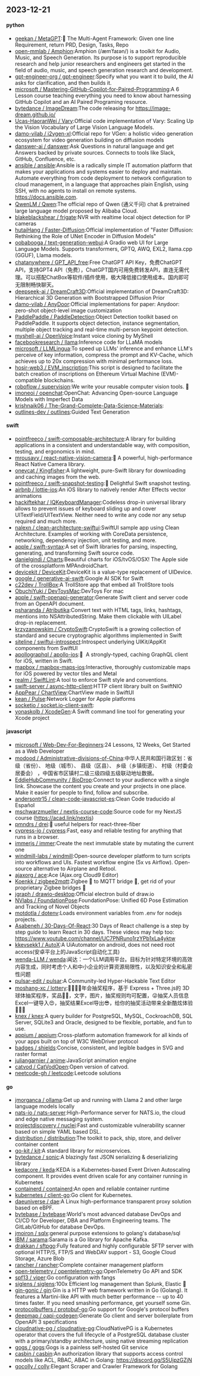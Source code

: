 ## 2023-12-21

#### python
* [geekan / MetaGPT](https://github.com/geekan/MetaGPT):🌟 The Multi-Agent Framework: Given one line Requirement, return PRD, Design, Tasks, Repo
* [open-mmlab / Amphion](https://github.com/open-mmlab/Amphion):Amphion (/æmˈfaɪən/) is a toolkit for Audio, Music, and Speech Generation. Its purpose is to support reproducible research and help junior researchers and engineers get started in the field of audio, music, and speech generation research and development.
* [gpt-engineer-org / gpt-engineer](https://github.com/gpt-engineer-org/gpt-engineer):Specify what you want it to build, the AI asks for clarification, and then builds it.
* [microsoft / Mastering-GitHub-Copilot-for-Paired-Programming](https://github.com/microsoft/Mastering-GitHub-Copilot-for-Paired-Programming):A 6 Lesson course teaching everything you need to know about harnessing GitHub Copilot and an AI Paired Programing resource.
* [bytedance / ImageDream](https://github.com/bytedance/ImageDream):The code releasing for https://image-dream.github.io/
* [Ucas-HaoranWei / Vary](https://github.com/Ucas-HaoranWei/Vary):Official code implementation of Vary: Scaling Up the Vision Vocabulary of Large Vision Language Models.
* [damo-vilab / i2vgen-xl](https://github.com/damo-vilab/i2vgen-xl):Official repo for VGen: a holistic video generation ecosystem for video generation building on diffusion models
* [danswer-ai / danswer](https://github.com/danswer-ai/danswer):Ask Questions in natural language and get Answers backed by private sources. Connects to tools like Slack, GitHub, Confluence, etc.
* [ansible / ansible](https://github.com/ansible/ansible):Ansible is a radically simple IT automation platform that makes your applications and systems easier to deploy and maintain. Automate everything from code deployment to network configuration to cloud management, in a language that approaches plain English, using SSH, with no agents to install on remote systems. https://docs.ansible.com.
* [QwenLM / Qwen](https://github.com/QwenLM/Qwen):The official repo of Qwen (通义千问) chat & pretrained large language model proposed by Alibaba Cloud.
* [blakeblackshear / frigate](https://github.com/blakeblackshear/frigate):NVR with realtime local object detection for IP cameras
* [hutaiHang / Faster-Diffusion](https://github.com/hutaiHang/Faster-Diffusion):Official implementation of "Faster Diffusion: Rethinking the Role of UNet Encoder in Diffusion Models"
* [oobabooga / text-generation-webui](https://github.com/oobabooga/text-generation-webui):A Gradio web UI for Large Language Models. Supports transformers, GPTQ, AWQ, EXL2, llama.cpp (GGUF), Llama models.
* [chatanywhere / GPT_API_free](https://github.com/chatanywhere/GPT_API_free):Free ChatGPT API Key，免费ChatGPT API，支持GPT4 API（免费），ChatGPT国内可用免费转发API，直连无需代理。可以搭配ChatBox等软件/插件使用，极大降低接口使用成本。国内即可无限制畅快聊天。
* [deepseek-ai / DreamCraft3D](https://github.com/deepseek-ai/DreamCraft3D):Official implementation of DreamCraft3D: Hierarchical 3D Generation with Bootstrapped Diffusion Prior
* [damo-vilab / AnyDoor](https://github.com/damo-vilab/AnyDoor):Official implementations for paper: Anydoor: zero-shot object-level image customization
* [PaddlePaddle / PaddleDetection](https://github.com/PaddlePaddle/PaddleDetection):Object Detection toolkit based on PaddlePaddle. It supports object detection, instance segmentation, multiple object tracking and real-time multi-person keypoint detection.
* [myshell-ai / OpenVoice](https://github.com/myshell-ai/OpenVoice):Instant voice cloning by MyShell
* [facebookresearch / llama](https://github.com/facebookresearch/llama):Inference code for LLaMA models
* [microsoft / LLMLingua](https://github.com/microsoft/LLMLingua):To speed up LLMs' inference and enhance LLM's perceive of key information, compress the prompt and KV-Cache, which achieves up to 20x compression with minimal performance loss.
* [hosir-web3 / EVM_inscription](https://github.com/hosir-web3/EVM_inscription):This script is designed to facilitate the batch creation of inscriptions on Ethereum Virtual Machine (EVM)-compatible blockchains.
* [roboflow / supervision](https://github.com/roboflow/supervision):We write your reusable computer vision tools. 💜
* [imoneoi / openchat](https://github.com/imoneoi/openchat):OpenChat: Advancing Open-source Language Models with Imperfect Data
* [krishnaik06 / The-Grand-Complete-Data-Science-Materials](https://github.com/krishnaik06/The-Grand-Complete-Data-Science-Materials):
* [outlines-dev / outlines](https://github.com/outlines-dev/outlines):Guided Text Generation

#### swift
* [pointfreeco / swift-composable-architecture](https://github.com/pointfreeco/swift-composable-architecture):A library for building applications in a consistent and understandable way, with composition, testing, and ergonomics in mind.
* [mrousavy / react-native-vision-camera](https://github.com/mrousavy/react-native-vision-camera):📸 A powerful, high-performance React Native Camera library.
* [onevcat / Kingfisher](https://github.com/onevcat/Kingfisher):A lightweight, pure-Swift library for downloading and caching images from the web.
* [pointfreeco / swift-snapshot-testing](https://github.com/pointfreeco/swift-snapshot-testing):📸 Delightful Swift snapshot testing.
* [airbnb / lottie-ios](https://github.com/airbnb/lottie-ios):An iOS library to natively render After Effects vector animations
* [hackiftekhar / IQKeyboardManager](https://github.com/hackiftekhar/IQKeyboardManager):Codeless drop-in universal library allows to prevent issues of keyboard sliding up and cover UITextField/UITextView. Neither need to write any code nor any setup required and much more.
* [nalexn / clean-architecture-swiftui](https://github.com/nalexn/clean-architecture-swiftui):SwiftUI sample app using Clean Architecture. Examples of working with CoreData persistence, networking, dependency injection, unit testing, and more.
* [apple / swift-syntax](https://github.com/apple/swift-syntax):A set of Swift libraries for parsing, inspecting, generating, and transforming Swift source code.
* [danielgindi / Charts](https://github.com/danielgindi/Charts):Beautiful charts for iOS/tvOS/OSX! The Apple side of the crossplatform MPAndroidChart.
* [devicekit / DeviceKit](https://github.com/devicekit/DeviceKit):DeviceKit is a value-type replacement of UIDevice.
* [google / generative-ai-swift](https://github.com/google/generative-ai-swift):Google AI SDK for Swift
* [c22dev / TrollBox](https://github.com/c22dev/TrollBox):A TrollStore app that embed all TrollStore tools
* [ObuchiYuki / DevToysMac](https://github.com/ObuchiYuki/DevToysMac):DevToys For mac
* [apple / swift-openapi-generator](https://github.com/apple/swift-openapi-generator):Generate Swift client and server code from an OpenAPI document.
* [psharanda / Atributika](https://github.com/psharanda/Atributika):Convert text with HTML tags, links, hashtags, mentions into NSAttributedString. Make them clickable with UILabel drop-in replacement.
* [krzyzanowskim / CryptoSwift](https://github.com/krzyzanowskim/CryptoSwift):CryptoSwift is a growing collection of standard and secure cryptographic algorithms implemented in Swift
* [siteline / swiftui-introspect](https://github.com/siteline/swiftui-introspect):Introspect underlying UIKit/AppKit components from SwiftUI
* [apollographql / apollo-ios](https://github.com/apollographql/apollo-ios):📱  A strongly-typed, caching GraphQL client for iOS, written in Swift.
* [mapbox / mapbox-maps-ios](https://github.com/mapbox/mapbox-maps-ios):Interactive, thoroughly customizable maps for iOS powered by vector tiles and Metal
* [realm / SwiftLint](https://github.com/realm/SwiftLint):A tool to enforce Swift style and conventions.
* [swift-server / async-http-client](https://github.com/swift-server/async-http-client):HTTP client library built on SwiftNIO
* [AppPear / ChartView](https://github.com/AppPear/ChartView):ChartView made in SwiftUI
* [kean / Pulse](https://github.com/kean/Pulse):Network Logger for Apple platforms
* [socketio / socket.io-client-swift](https://github.com/socketio/socket.io-client-swift):
* [yonaskolb / XcodeGen](https://github.com/yonaskolb/XcodeGen):A Swift command line tool for generating your Xcode project

#### javascript
* [microsoft / Web-Dev-For-Beginners](https://github.com/microsoft/Web-Dev-For-Beginners):24 Lessons, 12 Weeks, Get Started as a Web Developer
* [modood / Administrative-divisions-of-China](https://github.com/modood/Administrative-divisions-of-China):中华人民共和国行政区划：省级（省份）、 地级（城市）、 县级（区县）、 乡级（乡镇街道）、 村级（村委会居委会） ，中国省市区镇村二级三级四级五级联动地址数据。
* [EddieHubCommunity / BioDrop](https://github.com/EddieHubCommunity/BioDrop):Connect to your audience with a single link. Showcase the content you create and your projects in one place. Make it easier for people to find, follow and subscribe.
* [andersontr15 / clean-code-javascript-es](https://github.com/andersontr15/clean-code-javascript-es):Clean Code traducido al Español
* [mschwarzmueller / nextjs-course-code](https://github.com/mschwarzmueller/nextjs-course-code):Source code for my NextJS course (https://acad.link/nextjs)
* [pmndrs / drei](https://github.com/pmndrs/drei):🥉 useful helpers for react-three-fiber
* [cypress-io / cypress](https://github.com/cypress-io/cypress):Fast, easy and reliable testing for anything that runs in a browser.
* [immerjs / immer](https://github.com/immerjs/immer):Create the next immutable state by mutating the current one
* [windmill-labs / windmill](https://github.com/windmill-labs/windmill):Open-source developer platform to turn scripts into workflows and UIs. Fastest workflow engine (5x vs Airflow). Open-source alternative to Airplane and Retool.
* [ajaxorg / ace](https://github.com/ajaxorg/ace):Ace (Ajax.org Cloud9 Editor)
* [Koenkk / zigbee2mqtt](https://github.com/Koenkk/zigbee2mqtt):Zigbee 🐝 to MQTT bridge 🌉, get rid of your proprietary Zigbee bridges 🔨
* [jgraph / drawio-desktop](https://github.com/jgraph/drawio-desktop):Official electron build of draw.io
* [NVlabs / FoundationPose](https://github.com/NVlabs/FoundationPose):FoundationPose: Unified 6D Pose Estimation and Tracking of Novel Objects
* [motdotla / dotenv](https://github.com/motdotla/dotenv):Loads environment variables from .env for nodejs projects.
* [Asabeneh / 30-Days-Of-React](https://github.com/Asabeneh/30-Days-Of-React):30 Days of React challenge is a step by step guide to learn React in 30 days. These videos may help too: https://www.youtube.com/channel/UC7PNRuno1rzYPb1xLa4yktw
* [kkevsekk1 / AutoX](https://github.com/kkevsekk1/AutoX):A UiAutomator on android, does not need root access(安卓平台上的JavaScript自动化工具)
* [wenda-LLM / wenda](https://github.com/wenda-LLM/wenda):闻达：一个LLM调用平台。目标为针对特定环境的高效内容生成，同时考虑个人和中小企业的计算资源局限性，以及知识安全和私密性问题
* [pulsar-edit / pulsar](https://github.com/pulsar-edit/pulsar):A Community-led Hyper-Hackable Text Editor
* [moshang-xc / lottery](https://github.com/moshang-xc/lottery):🎉🌟✨🎈年会抽奖程序，基于 Express + Three.js的 3D 球体抽奖程序，奖品🧧🎁，文字，图片，抽奖规则均可配置，😜抽奖人员信息Excel一键导入😍，抽奖结果Excel导出😎，给你的抽奖活动带来全新酷炫体验🚀🚀🚀
* [knex / knex](https://github.com/knex/knex):A query builder for PostgreSQL, MySQL, CockroachDB, SQL Server, SQLite3 and Oracle, designed to be flexible, portable, and fun to use.
* [appium / appium](https://github.com/appium/appium):Cross-platform automation framework for all kinds of your apps built on top of W3C WebDriver protocol
* [badges / shields](https://github.com/badges/shields):Concise, consistent, and legible badges in SVG and raster format
* [juliangarnier / anime](https://github.com/juliangarnier/anime):JavaScript animation engine
* [catvod / CatVodOpen](https://github.com/catvod/CatVodOpen):Open version of catvod.
* [neetcode-gh / leetcode](https://github.com/neetcode-gh/leetcode):Leetcode solutions

#### go
* [jmorganca / ollama](https://github.com/jmorganca/ollama):Get up and running with Llama 2 and other large language models locally
* [nats-io / nats-server](https://github.com/nats-io/nats-server):High-Performance server for NATS.io, the cloud and edge native messaging system.
* [projectdiscovery / nuclei](https://github.com/projectdiscovery/nuclei):Fast and customizable vulnerability scanner based on simple YAML based DSL.
* [distribution / distribution](https://github.com/distribution/distribution):The toolkit to pack, ship, store, and deliver container content
* [go-kit / kit](https://github.com/go-kit/kit):A standard library for microservices.
* [bytedance / sonic](https://github.com/bytedance/sonic):A blazingly fast JSON serializing & deserializing library
* [kedacore / keda](https://github.com/kedacore/keda):KEDA is a Kubernetes-based Event Driven Autoscaling component. It provides event driven scale for any container running in Kubernetes
* [containerd / containerd](https://github.com/containerd/containerd):An open and reliable container runtime
* [kubernetes / client-go](https://github.com/kubernetes/client-go):Go client for Kubernetes.
* [daeuniverse / dae](https://github.com/daeuniverse/dae):A Linux high-performance transparent proxy solution based on eBPF.
* [bytebase / bytebase](https://github.com/bytebase/bytebase):World's most advanced database DevOps and CI/CD for Developer, DBA and Platform Engineering teams. The GitLab/GitHub for database DevOps.
* [jmoiron / sqlx](https://github.com/jmoiron/sqlx):general purpose extensions to golang's database/sql
* [IBM / sarama](https://github.com/IBM/sarama):Sarama is a Go library for Apache Kafka.
* [drakkan / sftpgo](https://github.com/drakkan/sftpgo):Fully featured and highly configurable SFTP server with optional HTTP/S, FTP/S and WebDAV support - S3, Google Cloud Storage, Azure Blob
* [rancher / rancher](https://github.com/rancher/rancher):Complete container management platform
* [open-telemetry / opentelemetry-go](https://github.com/open-telemetry/opentelemetry-go):OpenTelemetry Go API and SDK
* [spf13 / viper](https://github.com/spf13/viper):Go configuration with fangs
* [siglens / siglens](https://github.com/siglens/siglens):100x Efficient log management than Splunk, Elastic 🚀
* [gin-gonic / gin](https://github.com/gin-gonic/gin):Gin is a HTTP web framework written in Go (Golang). It features a Martini-like API with much better performance -- up to 40 times faster. If you need smashing performance, get yourself some Gin.
* [protocolbuffers / protobuf-go](https://github.com/protocolbuffers/protobuf-go):Go support for Google's protocol buffers
* [deepmap / oapi-codegen](https://github.com/deepmap/oapi-codegen):Generate Go client and server boilerplate from OpenAPI 3 specifications
* [cloudnative-pg / cloudnative-pg](https://github.com/cloudnative-pg/cloudnative-pg):CloudNativePG is a Kubernetes operator that covers the full lifecycle of a PostgreSQL database cluster with a primary/standby architecture, using native streaming replication
* [gogs / gogs](https://github.com/gogs/gogs):Gogs is a painless self-hosted Git service
* [casbin / casbin](https://github.com/casbin/casbin):An authorization library that supports access control models like ACL, RBAC, ABAC in Golang: https://discord.gg/S5UjpzGZjN
* [gocolly / colly](https://github.com/gocolly/colly):Elegant Scraper and Crawler Framework for Golang
